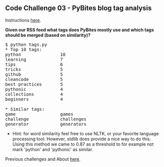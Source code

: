 ## Code Challenge 03 - PyBites blog tag analysis

Instructions [here](http://pybit.es/codechallenge03.html).

<strong> Given our RSS feed what tags does PyBites mostly use and which tags should be merged (based on similarity)?
</strong>

<pre>
$ python tags.py
* Top 10 tags:
python               10
learning             7
tips                 6
tricks               5
github               5
cleancode            5
best practices       5
pythonic             4
collections          4
beginners            4

* Similar tags:
game                 games
challenge            challenges
generator            generators
</pre>
* Hint: for word similarity feel free to use NLTK, or your favorite language processing tool. 
However, stdlib does provide a nice way to do this. Using this method we came to 0.87 as a
 threshold to for example not mark 'python' and 'pythonic' as similar. 
 
Previous challenges and About [here](http://pybit.es/pages/challenges.html).
